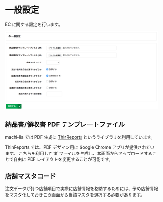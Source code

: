 # 一般設定

EC に関する設定を行います。

![config](img/config.png)

## 納品書/領収書 PDF テンプレートファイル

machi-lia では PDF 生成に [ThinReports](http://www.thinreports.org/) というライブラリを利用しています。

ThinReports では、PDF デザイン用に Google Chrome アプリが提供されています。
こちらを利用して tlf ファイルを生成し、本画面からアップロードすることで自由に PDF レイアウトを変更することが可能です。

## 店舗マスタコード

注文データが持つ店舗項目で実際に店舗情報を格納するためには、予め店舗情報をマスタ化しておきこの画面から当該マスタを選択する必要があります。
